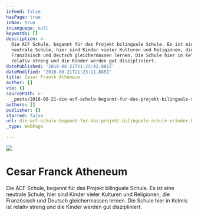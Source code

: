 ```yaml
---
inFeed: false
hasPage: true
inNav: true
inLanguage: null
keywords: []
description: >-
  Die ACF Schule, begannt für das Projekt bilinguale Schule. Es ist eine
  neutrale Schule, hier sind Kinder vieler Kulturen und Religionen, die
  Französisch und Deutsch gleichermassen lernen. Die Schule hier in Kelmis ist
  relativ streng und die Kinder werden gut diszipliniert.
datePublished: '2016-08-21T21:23:42.081Z'
dateModified: '2016-08-21T21:23:11.885Z'
title: Cesar Franck Atheneum
author: []
via: {}
sourcePath: >-
  _posts/2016-08-21-die-acf-schule-begannt-fur-das-projekt-bilinguale-schule-e.md
authors: []
publisher: {}
starred: false
url: die-acf-schule-begannt-fur-das-projekt-bilinguale-schule-e/index.html
_type: WebPage

---
```

![](https://the-grid-user-content.s3-us-west-2.amazonaws.com/c63d137e-f2e2-4e4e-9744-462e52a0d69d.jpg)

# Cesar Franck Atheneum

Die ACF Schule, begannt für das Projekt bilinguale Schule. Es ist eine neutrale Schule, hier sind Kinder vieler Kulturen und Religionen, die Französisch und Deutsch gleichermassen lernen. Die Schule hier in Kelmis ist relativ streng und die Kinder werden gut diszipliniert.